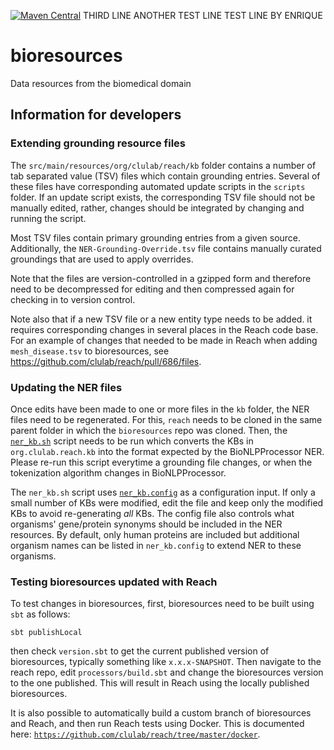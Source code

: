 [![Maven Central](https://maven-badges.herokuapp.com/maven-central/org.clulab/bioresources/badge.svg)](https://maven-badges.herokuapp.com/maven-central/org.clulab/bioresources)
THIRD LINE
ANOTHER TEST LINE
TEST LINE BY ENRIQUE

# bioresources
Data resources from the biomedical domain

## Information for developers

### Extending grounding resource files
The `src/main/resources/org/clulab/reach/kb` folder contains a number of
tab separated value (TSV) files which contain grounding entries. Several of
these files have corresponding automated update scripts in the `scripts`
folder.  If an update script exists, the corresponding TSV file should not be
manually edited, rather, changes should be integrated by changing and running
the script.

Most TSV files contain primary grounding entries from a given source.
Additionally, the `NER-Grounding-Override.tsv` file contains manually curated
groundings that are used to apply overrides.

Note that the files are version-controlled in a gzipped form and
therefore need to be decompressed for editing and then compressed again
for checking in to version control.

Note also that if a new TSV file or a new entity type needs to be added. it
requires corresponding changes in several places in the Reach code base. For an
example of changes that needed to be made in Reach when adding
`mesh_disease.tsv` to bioresources, see
https://github.com/clulab/reach/pull/686/files.

### Updating the NER files
Once edits have been made to one or more files in the `kb` folder, the NER
files need to be regenerated. For this, `reach` needs to be cloned in the same
parent folder in which the `bioresources` repo was cloned. Then, the
[`ner_kb.sh`](ner_kb.sh) script needs to be run which converts the KBs in
`org.clulab.reach.kb` into the format expected by the BioNLPProcessor NER.
Please re-run this script everytime a grounding file changes, or when the
tokenization algorithm changes in BioNLPProcessor.

The `ner_kb.sh` script uses [`ner_kb.config`](ner_kb.config) as a configuration
input. If only a small number of KBs were modified, edit the file and keep
only the modified KBs to avoid re-generating *all* KBs. The config file
also controls what organisms' gene/protein synonyms should be included in the
NER resources. By default, only human proteins are included but additional
organism names can be listed in `ner_kb.config` to extend NER to these
organisms.

### Testing bioresources updated with Reach
To test changes in bioresources, first, bioresources need to be built using
`sbt` as follows:
```
sbt publishLocal
```
then check `version.sbt` to get the current published version of bioresources,
typically something like `x.x.x-SNAPSHOT`. Then navigate to the reach repo,
edit `processors/build.sbt` and change the bioresources version to the one
published. This will result in Reach using the locally published bioresources.

It is also possible to automatically build a custom branch of bioresources
and Reach, and then run Reach tests using Docker. This is documented here:
[`https://github.com/clulab/reach/tree/master/docker`](https://github.com/clulab/reach/tree/master/docker).

